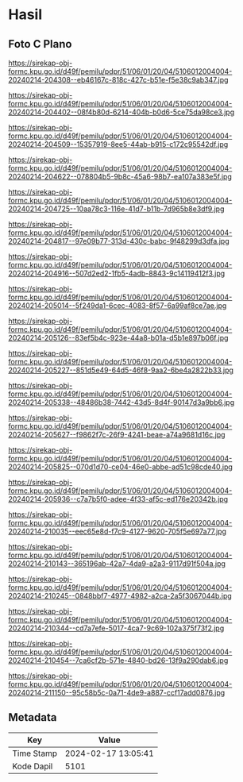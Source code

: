 # Hasil

## Foto C Plano

https://sirekap-obj-formc.kpu.go.id/d49f/pemilu/pdpr/51/06/01/20/04/5106012004004-20240214-204308--eb46167c-818c-427c-b51e-f5e38c9ab347.jpg

https://sirekap-obj-formc.kpu.go.id/d49f/pemilu/pdpr/51/06/01/20/04/5106012004004-20240214-204402--08f4b80d-6214-404b-b0d6-5ce75da98ce3.jpg

https://sirekap-obj-formc.kpu.go.id/d49f/pemilu/pdpr/51/06/01/20/04/5106012004004-20240214-204509--15357919-8ee5-44ab-b915-c172c95542df.jpg

https://sirekap-obj-formc.kpu.go.id/d49f/pemilu/pdpr/51/06/01/20/04/5106012004004-20240214-204622--078804b5-9b8c-45a6-98b7-ea107a383e5f.jpg

https://sirekap-obj-formc.kpu.go.id/d49f/pemilu/pdpr/51/06/01/20/04/5106012004004-20240214-204725--10aa78c3-116e-41d7-b11b-7d965b8e3df9.jpg

https://sirekap-obj-formc.kpu.go.id/d49f/pemilu/pdpr/51/06/01/20/04/5106012004004-20240214-204817--97e09b77-313d-430c-babc-9f48299d3dfa.jpg

https://sirekap-obj-formc.kpu.go.id/d49f/pemilu/pdpr/51/06/01/20/04/5106012004004-20240214-204916--507d2ed2-1fb5-4adb-8843-9c14119412f3.jpg

https://sirekap-obj-formc.kpu.go.id/d49f/pemilu/pdpr/51/06/01/20/04/5106012004004-20240214-205014--5f249da1-6cec-4083-8f57-6a99af8ce7ae.jpg

https://sirekap-obj-formc.kpu.go.id/d49f/pemilu/pdpr/51/06/01/20/04/5106012004004-20240214-205126--83ef5b4c-923e-44a8-b01a-d5b1e897b06f.jpg

https://sirekap-obj-formc.kpu.go.id/d49f/pemilu/pdpr/51/06/01/20/04/5106012004004-20240214-205227--851d5e49-64d5-46f8-9aa2-6be4a2822b33.jpg

https://sirekap-obj-formc.kpu.go.id/d49f/pemilu/pdpr/51/06/01/20/04/5106012004004-20240214-205338--48486b38-7442-43d5-8d4f-90147d3a9bb6.jpg

https://sirekap-obj-formc.kpu.go.id/d49f/pemilu/pdpr/51/06/01/20/04/5106012004004-20240214-205627--f9862f7c-26f9-4241-beae-a74a9681d16c.jpg

https://sirekap-obj-formc.kpu.go.id/d49f/pemilu/pdpr/51/06/01/20/04/5106012004004-20240214-205825--070d1d70-ce04-46e0-abbe-ad51c98cde40.jpg

https://sirekap-obj-formc.kpu.go.id/d49f/pemilu/pdpr/51/06/01/20/04/5106012004004-20240214-205936--c7a7b5f0-adee-4f33-af5c-ed176e20342b.jpg

https://sirekap-obj-formc.kpu.go.id/d49f/pemilu/pdpr/51/06/01/20/04/5106012004004-20240214-210035--eec65e8d-f7c9-4127-9620-705f5e697a77.jpg

https://sirekap-obj-formc.kpu.go.id/d49f/pemilu/pdpr/51/06/01/20/04/5106012004004-20240214-210143--365196ab-42a7-4da9-a2a3-9117d91f504a.jpg

https://sirekap-obj-formc.kpu.go.id/d49f/pemilu/pdpr/51/06/01/20/04/5106012004004-20240214-210245--0848bbf7-4977-4982-a2ca-2a5f3067044b.jpg

https://sirekap-obj-formc.kpu.go.id/d49f/pemilu/pdpr/51/06/01/20/04/5106012004004-20240214-210344--cd7a7efe-5017-4ca7-9c69-102a375f73f2.jpg

https://sirekap-obj-formc.kpu.go.id/d49f/pemilu/pdpr/51/06/01/20/04/5106012004004-20240214-210454--7ca6cf2b-571e-4840-bd26-13f9a290dab6.jpg

https://sirekap-obj-formc.kpu.go.id/d49f/pemilu/pdpr/51/06/01/20/04/5106012004004-20240214-211150--95c58b5c-0a71-4de9-a887-ccf17add0876.jpg


## Metadata

| Key        | Value               |
| ---------- | ------------------- |
| Time Stamp | 2024-02-17 13:05:41 |
| Kode Dapil | 5101                |



